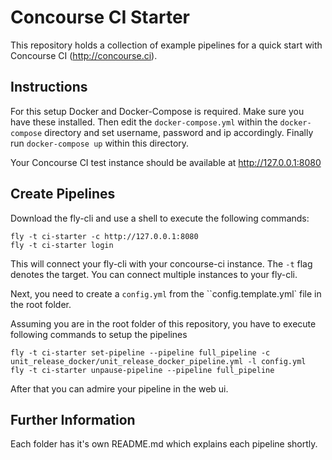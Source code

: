 # Concourse CI Starter

This repository holds a collection of example pipelines for a quick start with Concourse CI (http://concourse.ci).

## Instructions

For this setup Docker and Docker-Compose is required. Make sure you have these installed.
Then edit the `docker-compose.yml` within the `docker-compose` directory and set username, password and ip accordingly.
Finally run `docker-compose up` within this directory.

Your Concourse CI test instance should be available at http://127.0.0.1:8080

## Create Pipelines
Download the fly-cli and use a shell to execute the following commands:

```
fly -t ci-starter -c http://127.0.0.1:8080
fly -t ci-starter login
```

This will connect your fly-cli with your concourse-ci instance. The `-t` flag denotes the target.
You can connect multiple instances to your fly-cli.

Next, you need to create a `config.yml` from the ``config.template.yml` file in the root folder. 

Assuming you are in the root folder of this repository, you have to execute following commands to setup the pipelines

```
fly -t ci-starter set-pipeline --pipeline full_pipeline -c unit_release_docker/unit_release_docker_pipeline.yml -l config.yml
fly -t ci-starter unpause-pipeline --pipeline full_pipeline
```

After that you can admire your pipeline in the web ui.

## Further Information
Each folder has it's own README.md which explains each pipeline shortly.


